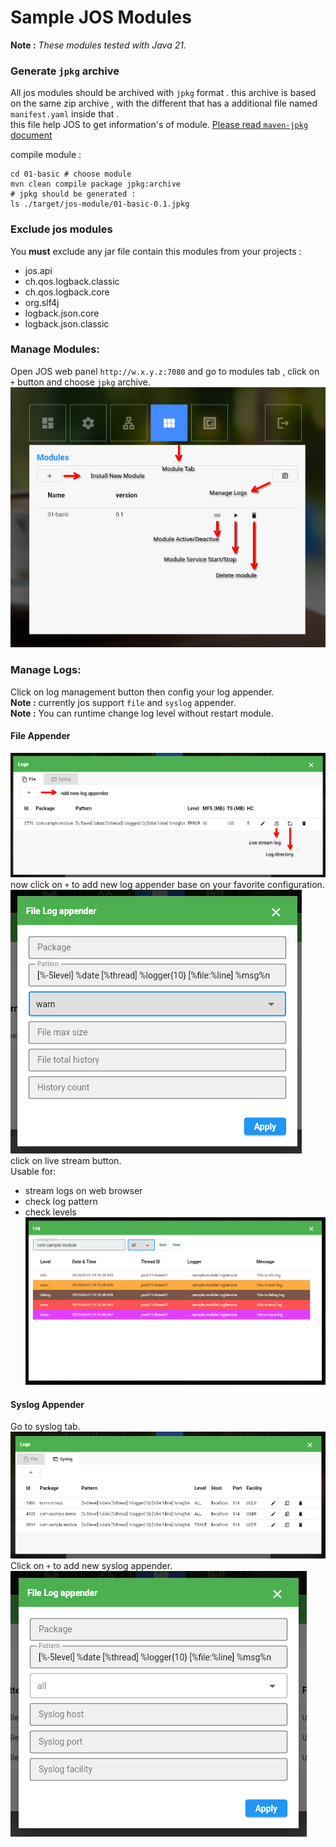 # Sample JOS Modules

**Note :** _These modules tested with Java 21._

### Generate `jpkg` archive

All jos modules should be archived with `jpkg` format .
this archive is based on the same zip archive , with the different that has a additional file named `manifest.yaml` inside that .  
this file help JOS to get information's of module.
[Please read `maven-jpkg` document](https://github.com/Java-OS/maven-jpkg)

compile module :

```shell
cd 01-basic # choose module 
mvn clean compile package jpkg:archive
# jpkg should be generated : 
ls ./target/jos-module/01-basic-0.1.jpkg
```

### Exclude jos modules

You **must** exclude any jar file contain this modules from your projects :

* jos.api
* ch.qos.logback.classic
* ch.qos.logback.core
* org.slf4j
* logback.json.core
* logback.json.classic

### Manage Modules:

Open JOS web panel `http://w.x.y.z:7080` and go to modules tab , click on `+` button and choose `jpkg` archive.     
![](pictures/01.png)

### Manage Logs:

Click on log management button then config your log appender.    
**Note :** currently jos support `file` and `syslog` appender.    
**Note :** You can runtime change log level without restart module.

#### File Appender

![](pictures/02.png)    
now click on `+` to add new log appender base on your favorite configuration.        
![](pictures/03.png)     
click on live stream button.        
Usable for:     
* stream logs on web browser
* check log pattern
* check levels
![](pictures/04.png)

#### Syslog Appender

Go to syslog tab.     
![](pictures/05.png)     
Click on `+` to add new syslog appender.         
![](pictures/06.png)     


